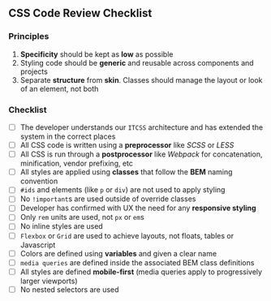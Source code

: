 ## CSS Code Review Checklist

### Principles
1. <b>Specificity</b> should be kept as <b>low</b> as possible
2. Styling code should be <b>generic</b> and reusable across components and projects
3. Separate <b>structure</b> from <b>skin</b>. Classes should manage the layout or look of an element, not both

### Checklist
- [ ] The developer understands our `ITCSS` architecture and has extended the system in the correct places
- [ ] All CSS code is written using a <b>preprocessor</b> like <i>SCSS</i> or <i>LESS</i>
- [ ] All CSS is run through a <b>postprocessor</b> like <i>Webpack</i> for concatenation, minification, vendor prefixing, etc
- [ ] All styles are applied using <b>classes</b> that follow the <b>BEM</b> naming convention
- [ ] `#ids` and elements (like `p` or `div`) are not used to apply styling
- [ ] No `!important`s are used outside of override classes
- [ ] Developer has confirmed with UX the need for any <b>responsive styling</b>
- [ ] Only `rem` units are used, not `px` or `em`s
- [ ] No inline styles are used
- [ ] `Flexbox` or `Grid` are used to achieve layouts, not floats, tables or Javascript
- [ ] Colors are defined using <b>variables</b> and given a clear name
- [ ] `media queries` are defined inside the associated BEM class definitions
- [ ] All styles are defined <b>mobile-first</b> (media queries apply to progressively larger viewports)
- [ ] No nested selectors are used
